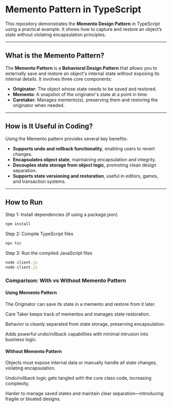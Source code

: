 #  Memento Pattern in TypeScript

This repository demonstrates the **Memento Design Pattern** in TypeScript using a practical example. It shows how to capture and restore an object’s state without violating encapsulation principles.

---

## What is the Memento Pattern?

The **Memento Pattern** is a **Behavioral Design Pattern** that allows you to externally save and restore an object's internal state without exposing its internal details. It involves three core components:

- **Originator**: The object whose state needs to be saved and restored.  
- **Memento**: A snapshot of the originator's state at a point in time.  
- **Caretaker**: Manages memento(s), preserving them and restoring the originator when needed.

---

## How is It Useful in Coding?

Using the Memento pattern provides several key benefits:

-  **Supports undo and rollback functionality**, enabling users to revert changes.  
-  **Encapsulates object state**, maintaining encapsulation and integrity.  
-  **Decouples state storage from object logic**, promoting clean design separation.  
-  **Supports state versioning and restoration**, useful in editors, games, and transaction systems.

---
## How to Run

 Step 1: Install dependencies (if using a package.json)
```typescript
npm install
```
 Step 2: Compile TypeScript files
```typescript
npx tsc
```
 Step 3: Run the compiled JavaScript files

```typescript
node client.js
node client.js
```
### Comparison: With vs Without Memento Pattern

#### Using Memento Pattern

The Originator can save its state in a memento and restore from it later.

Care Taker keeps track of mementos and manages state restoration.

Behavior is cleanly separated from state storage, preserving encapsulation.

Adds powerful undo/rollback capabilities with minimal intrusion into business logic.

#### Without Memento Pattern

Objects must expose internal data or manually handle all state changes, violating encapsulation.

Undo/rollback logic gets tangled with the core class code, increasing complexity.

Harder to manage saved states and maintain clear separation—introducing fragile or bloated designs.
